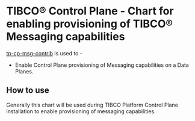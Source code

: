 # TIBCO® Control Plane -  Chart for enabling provisioning of TIBCO® Messaging capabilities
[tp-cp-msg-contrib](../../charts/tp-cp-msg-contrib) is used to -
* Enable Control Plane provisioning of Messaging capabilities on a Data Planes.
## How to use
Generally this chart will be used during TIBCO Platform Control Plane installation to enable provisioning of messaging capabilities.
